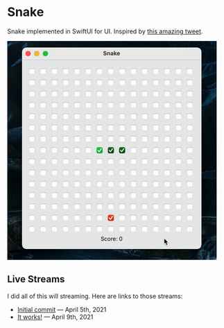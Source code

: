 # Snake

Snake implemented in SwiftUI for UI. Inspired by [this amazing tweet](https://twitter.com/neilsardesai/status/1379185826920300545).

<img src="demo.gif" alt="Snake demo" style="max-width:483px">

## Live Streams

I did all of this will streaming. Here are links to those streams:

* [Initial commit](https://www.youtube.com/watch?v=nps-d5JHHok) — April 5th, 2021
* [It works!](https://www.youtube.com/watch?v=w3D6kG_aFcY) — April 9th, 2021
